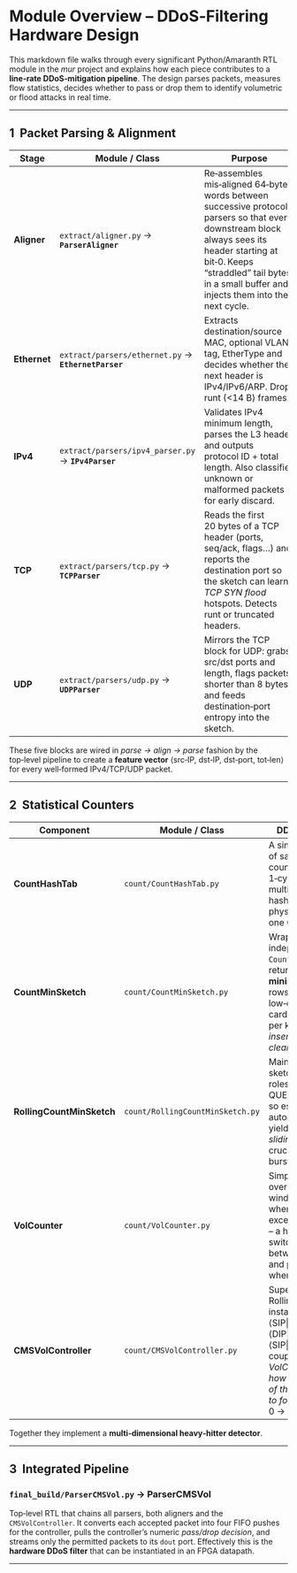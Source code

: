 # Module Overview – DDoS‑Filtering Hardware Design

This markdown file walks through every significant Python/Amaranth RTL module in the *mur* project and explains how each piece contributes to a **line‑rate DDoS‑mitigation pipeline**.  The design parses packets, measures flow statistics, decides whether to pass or drop them to identify volumetric or flood attacks in real time.

---

## 1  Packet Parsing & Alignment

| Stage        | Module / Class                                       | Purpose                                                                                                                                                                                                                                                    |
| ------------ | ---------------------------------------------------- | ---------------------------------------------------------------------------------------------------------------------------------------------------------------------------------------------------------------------------------------------------------- |
| **Aligner**  | `extract/aligner.py` → **`ParserAligner`**           | Re‑assembles mis‑aligned 64‑byte words between successive protocol parsers so that every downstream block always sees its header starting at bit‑0. Keeps “straddled” tail bytes in a small buffer and injects them into the next cycle.|
| **Ethernet** | `extract/parsers/ethernet.py` → **`EthernetParser`** | Extracts destination/source MAC, optional VLAN tag, EtherType and decides whether the next header is IPv4/IPv6/ARP. Drops runt (<14 B) frames.                                                                                          |
| **IPv4**     | `extract/parsers/ipv4_parser.py` → **`IPv4Parser`**  | Validates IPv4 minimum length, parses the L3 header and outputs protocol ID + total length. Also classifies unknown or malformed packets for early discard.                                                                        |
| **TCP**      | `extract/parsers/tcp.py` → **`TCPParser`**           | Reads the first 20 bytes of a TCP header (ports, seq/ack, flags…) and reports the destination port so the sketch can learn *TCP SYN flood* hotspots. Detects runt or truncated headers.                                               |
| **UDP**      | `extract/parsers/udp.py` → **`UDPParser`**           | Mirrors the TCP block for UDP: grabs src/dst ports and length, flags packets shorter than 8 bytes, and feeds destination‑port entropy into the sketch.                                                                                  |

These five blocks are wired in *parse → align → parse* fashion by the top‑level pipeline to create a **feature vector** ⟨src‑IP, dst‑IP, dst‑port, tot‑len⟩ for every well‑formed IPv4/TCP/UDP packet.

---

## 2  Statistical Counters

| Component                 | Module / Class                   | DDoS‑relevance                                                                                                                                                                                                       |
| ------------------------- | -------------------------------- | -------------------------------------------------------------------------------------------------------------------------------------------------------------------------------------------------------------------- |
| **CountHashTab**          | `count/CountHashTab.py`          | A single‑row array of saturating counters with a 1‑cycle pipelined multiply‑with‑prime hash. Forms the physical storage of one Count‑Min row.                                                    |
| **CountMinSketch**        | `count/CountMinSketch.py`        | Wraps *depth* independent `CountHashTab`s and returns the **minimum** across rows, giving a low‑overhead cardinality estimate per key. Supports *insert*, *query* and *clear*.                   |
| **RollingCountMinSketch** | `count/RollingCountMinSketch.py` | Maintains three sketches that rotate roles (UPDATE → QUERY → CLEAR) so estimates age out automatically, yielding a *sliding‑window* view crucial for detecting bursts.                        |
| **VolCounter**            | `count/VolCounter.py`            | Simple accumulator over a configurable window that flags when byte‑volume exceeds a threshold – a heuristic to switch the sketches between **learning** and **probing** modes when traffic spikes. |
| **CMSVolController**      | `count/CMSVolController.py`      | Supervises three Rolling‑CMS instances keyed on ⟨SIP‖DIP⟩, ⟨DIP‖DPORT⟩, ⟨SIP‖LEN⟩ and couples them with *VolCounter*. Outputs: *how many packets of the current burst to forward* (or 0 → drop).    |

Together they implement a **multi‑dimensional heavy‑hitter detector**.

---

## 3  Integrated Pipeline

### `final_build/ParserCMSVol.py` → **ParserCMSVol**

Top‑level RTL that chains all parsers, both aligners and the `CMSVolController`. It converts each accepted packet into four FIFO pushes for the controller, pulls the controller’s numeric *pass/drop decision*, and streams only the permitted packets to its `dout` port. Effectively this is the **hardware DDoS filter** that can be instantiated in an FPGA datapath.

---
